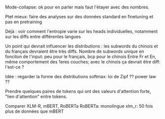Mode-collapse: ok pour en parler mais faut l'étayer avec des nombres.

Ptet mieux: faire des analyses sur des données standard en finetuning et pas en pretraining

Déjà : voir comment l'entropie varie sur les heads individuelles, notamment sur les diffs entre différentes langues

Un point qui devrait influencer les distributions : les subwords du chinois et du français devraient être très diffs.
Nombre de subwords unique en fonciton de l'input: peu pour le français, bcp pour le chinois
Entre Fr et En, même comportement des 1eres couches; avec le chinois ça devrait être diff: l'est-ce ?

Idée : regarder la forme des distributions softmax: loi de Zipf ?? power law ??

Prendre quelques paires de tokens qui ont des valeurs d'attention forte, "lien d'attention" entre tokens.

Comparer XLM-R, mBERT, RoBERTa
RoBERTa: monolingue
xlm_r: 50 fois plus de données que mBERT
